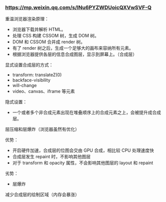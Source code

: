 ### https://mp.weixin.qq.com/s/lNu6PYZWDUoicQXVwSVF-Q

重温浏览器渲染原理：

- 浏览器下载并解析 HTML。
- 处理 CSS 构建 CSSOM 树，生成 DOM 树。
- DOM 和 CSSOM 合并成 render 树。
- 有了 render 树之后，生成一个足够大的画布来容纳所有元素。
- 根据浏览器提供各层的信息合成图层，显示到屏幕上。（合成层）

显式设置合成层的方式：

- transform: translateZ(0)
- backface-visibility
- will-change
- video、canvas、iframe 等元素

隐式设置：

- 一个或者多个非合成元素出现在堆叠顺序上的合成元素之上，会被提升成合成层。


层压缩和层爆炸（浏览器虽然有优化）


优势：

- 开启硬件加速，合成层的位图会交由 GPU 合成，相比较 CPU 处理速度快
- 合成层发生 repaint 时，不影响其他图层
- 对于 transform 和 opacity 属性，不会影响其他图层的 layout 和 repaint

劣势：

- 层爆炸

减少合成层的绘制区域（内存会暴涨）